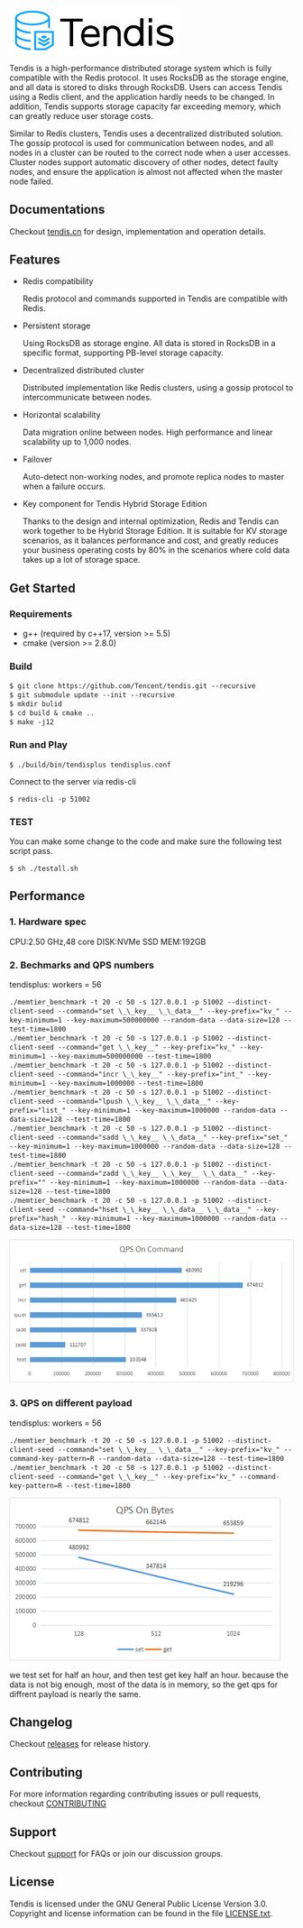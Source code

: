 <img src="pic/tendis.svg" width = "300" alt="tendis"/>

Tendis is a high-performance distributed storage system which is fully compatible with the Redis protocol. It uses RocksDB as the storage engine, and all data is stored to disks through RocksDB. Users can access Tendis using a Redis client, and the application hardly needs to be changed. In addition, Tendis supports storage capacity far exceeding memory, which can greatly reduce user storage costs.

Similar to Redis clusters, Tendis uses a decentralized distributed solution. The gossip protocol is used for communication between nodes, and all nodes in a cluster can be routed to the correct node when a user accesses. Cluster nodes support automatic discovery of other nodes, detect faulty nodes, and ensure the application is almost not affected when the master node failed.

## Documentations
Checkout [tendis.cn](http://tendis.cn) for design, implementation and operation details.

## Features
- Redis compatibility

  Redis protocol and commands supported in Tendis are compatible with Redis.
  
- Persistent storage

  Using RocksDB as storage engine. All data is stored in RocksDB in a specific format, supporting PB-level storage capacity.

- Decentralized distributed cluster

  Distributed implementation like Redis clusters, using a gossip protocol to intercommunicate between nodes.

- Horizontal scalability

  Data migration online between nodes. High performance and linear scalability up to 1,000 nodes.

- Failover

  Auto-detect non-working nodes, and promote replica nodes to master when a failure occurs.

- Key component for Tendis Hybrid Storage Edition

  Thanks to the design and internal optimization, Redis and Tendis can work together to be Hybrid Storage Edition. It is suitable for KV storage scenarios, as it balances performance and cost, and greatly reduces your business operating costs by 80% in the scenarios where cold data takes up a lot of storage space.

## Get Started

### Requirements

* g++ (required by c++17, version >= 5.5)
* cmake (version >= 2.8.0)

### Build

```
$ git clone https://github.com/Tencent/tendis.git --recursive
$ git submodule update --init --recursive
$ mkdir bulid
$ cd build & cmake ..
$ make -j12
```

### Run and Play
```
$ ./build/bin/tendisplus tendisplus.conf
```
Connect to the server via redis-cli
```
$ redis-cli -p 51002
```

### TEST
You can make some change to the code and make sure the following test  script pass.
```
$ sh ./testall.sh
```

## Performance

### 1. Hardware spec 
CPU:2.50 GHz,48 core
DISK:NVMe SSD
MEM:192GB

### 2. Bechmarks and QPS numbers
tendisplus: workers = 56
```
./memtier_benchmark -t 20 -c 50 -s 127.0.0.1 -p 51002 --distinct-client-seed --command="set \_\_key__ \_\_data__" --key-prefix="kv_" --key-minimum=1 --key-maximum=500000000 --random-data --data-size=128 --test-time=1800
./memtier_benchmark -t 20 -c 50 -s 127.0.0.1 -p 51002 --distinct-client-seed --command="get \_\_key__" --key-prefix="kv_" --key-minimum=1 --key-maximum=500000000 --test-time=1800
./memtier_benchmark -t 20 -c 50 -s 127.0.0.1 -p 51002 --distinct-client-seed --command="incr \_\_key__" --key-prefix="int_" --key-minimum=1 --key-maximum=1000000 --test-time=1800
./memtier_benchmark -t 20 -c 50 -s 127.0.0.1 -p 51002 --distinct-client-seed --command="lpush \_\_key__ \_\_data__" --key-prefix="list_" --key-minimum=1 --key-maximum=1000000 --random-data --data-size=128 --test-time=1800
./memtier_benchmark -t 20 -c 50 -s 127.0.0.1 -p 51002 --distinct-client-seed --command="sadd \_\_key__ \_\_data__" --key-prefix="set_" --key-minimum=1 --key-maximum=1000000 --random-data --data-size=128 --test-time=1800
./memtier_benchmark -t 20 -c 50 -s 127.0.0.1 -p 51002 --distinct-client-seed --command="zadd \_\_key__ \_\_key__ \_\_data__" --key-prefix="" --key-minimum=1 --key-maximum=1000000 --random-data --data-size=128 --test-time=1800
./memtier_benchmark -t 20 -c 50 -s 127.0.0.1 -p 51002 --distinct-client-seed --command="hset \_\_key__ \_\_data__ \_\_data__" --key-prefix="hash_" --key-minimum=1 --key-maximum=1000000 --random-data --data-size=128 --test-time=1800
```
   ![image.png](pic/qps.png)

### 3. QPS on different payload
tendisplus: workers = 56
```
./memtier_benchmark -t 20 -c 50 -s 127.0.0.1 -p 51002 --distinct-client-seed --command="set \_\_key__ \_\_data__" --key-prefix="kv_" --command-key-pattern=R --random-data --data-size=128 --test-time=1800
./memtier_benchmark -t 20 -c 50 -s 127.0.0.1 -p 51002 --distinct-client-seed --command="get \_\_key__" --key-prefix="kv_" --command-key-pattern=R --test-time=1800
```
![image.png](pic/qps_payload.png)

we test set for half an hour, and then test get key half an hour. because the data is not big enough, most of the data is in memory, so the get qps for diffrent payload is nearly the same.

## Changelog
Checkout [releases](http://tendis.cn/#/Tendisplus/%E6%95%B4%E4%BD%93%E4%BB%8B%E7%BB%8D/releasenodes) for release history.
## Contributing
For more information regarding contributing issues or pull requests, checkout [CONTRIBUTING](CONTRIBUTING.md)
## Support
Checkout [support](http://tendis.cn/#/support) for FAQs or join our discussion groups.

## License
Tendis is licensed under the GNU General Public License Version 3.0. Copyright and license information can be found in the file [LICENSE.txt](LICENSE.txt).
